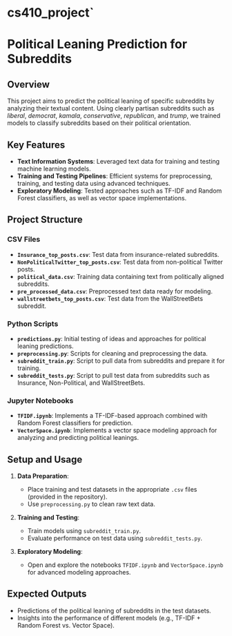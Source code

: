 # cs410_project`

# Political Leaning Prediction for Subreddits

## Overview

This project aims to predict the political leaning of specific subreddits by analyzing their textual content. Using clearly partisan subreddits such as *liberal*, *democrat*, *kamala*, *conservative*, *republican*, and *trump*, we trained models to classify subreddits based on their political orientation.

## Key Features

- **Text Information Systems**: Leveraged text data for training and testing machine learning models.
- **Training and Testing Pipelines**: Efficient systems for preprocessing, training, and testing data using advanced techniques.
- **Exploratory Modeling**: Tested approaches such as TF-IDF and Random Forest classifiers, as well as vector space implementations.

## Project Structure

### CSV Files
- **`Insurance_top_posts.csv`**: Test data from insurance-related subreddits.
- **`NonPoliticalTwitter_top_posts.csv`**: Test data from non-political Twitter posts.
- **`political_data.csv`**: Training data containing text from politically aligned subreddits.
- **`pre_processed_data.csv`**: Preprocessed text data ready for modeling.
- **`wallstreetbets_top_posts.csv`**: Test data from the WallStreetBets subreddit.

### Python Scripts
- **`predictions.py`**: Initial testing of ideas and approaches for political leaning predictions.
- **`preprocessing.py`**: Scripts for cleaning and preprocessing the data.
- **`subreddit_train.py`**: Script to pull data from subreddits and prepare it for training.
- **`subreddit_tests.py`**: Script to pull test data from subreddits such as Insurance, Non-Political, and WallStreetBets.

### Jupyter Notebooks
- **`TFIDF.ipynb`**: Implements a TF-IDF-based approach combined with Random Forest classifiers for prediction.
- **`VectorSpace.ipynb`**: Implements a vector space modeling approach for analyzing and predicting political leanings.

## Setup and Usage

1. **Data Preparation**:
   - Place training and test datasets in the appropriate `.csv` files (provided in the repository).
   - Use `preprocessing.py` to clean raw text data.

2. **Training and Testing**:
   - Train models using `subreddit_train.py`.
   - Evaluate performance on test data using `subreddit_tests.py`.

3. **Exploratory Modeling**:
   - Open and explore the notebooks `TFIDF.ipynb` and `VectorSpace.ipynb` for advanced modeling approaches.

## Expected Outputs

- Predictions of the political leaning of subreddits in the test datasets.
- Insights into the performance of different models (e.g., TF-IDF + Random Forest vs. Vector Space).